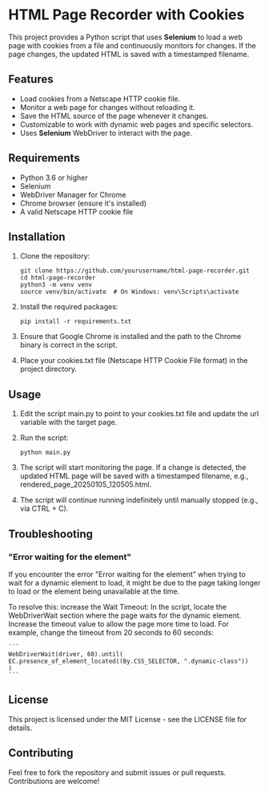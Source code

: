 # HTML Page Recorder with Cookies

This project provides a Python script that uses **Selenium** to load a web page with cookies from a file and continuously monitors for changes. If the page changes, the updated HTML is saved with a timestamped filename.

## Features

- Load cookies from a Netscape HTTP cookie file.
- Monitor a web page for changes without reloading it.
- Save the HTML source of the page whenever it changes.
- Customizable to work with dynamic web pages and specific selectors.
- Uses **Selenium** WebDriver to interact with the page.

## Requirements

- Python 3.6 or higher
- Selenium
- WebDriver Manager for Chrome
- Chrome browser (ensure it's installed)
- A valid Netscape HTTP cookie file

## Installation

1. Clone the repository:

   ```
   git clone https://github.com/yourusername/html-page-recorder.git
   cd html-page-recorder
   python3 -m venv venv
   source venv/bin/activate  # On Windows: venv\Scripts\activate
   ```
2. Install the required packages:

   ```
   pip install -r requirements.txt
   ```
4. Ensure that Google Chrome is installed and the path to the Chrome binary is correct in the script.
5. Place your cookies.txt file (Netscape HTTP Cookie File format) in the project directory.

## Usage

1. Edit the script main.py to point to your cookies.txt file and update the url variable with the target page.

2. Run the script:

    ```
    python main.py
    ```

3. The script will start monitoring the page. If a change is detected, the updated HTML page will be saved with a timestamped filename, e.g., rendered_page_20250105_120505.html.

4. The script will continue running indefinitely until manually stopped (e.g., via CTRL + C).

## Troubleshooting
### "Error waiting for the element"

If you encounter the error "Error waiting for the element" when trying to wait for a dynamic element to load, it might be due to the page taking longer to load or the element being unavailable at the time.

To resolve this:
increase the Wait Timeout: In the script, locate the WebDriverWait section where the page waits for the dynamic element. Increase the timeout value to allow the page more time to load.
For example, change the timeout from 20 seconds to 60 seconds:

    ```
    WebDriverWait(driver, 60).until(
    EC.presence_of_element_located((By.CSS_SELECTOR, ".dynamic-class"))
    )
    ```
## License

This project is licensed under the MIT License - see the LICENSE file for details.
## Contributing

Feel free to fork the repository and submit issues or pull requests. Contributions are welcome!
